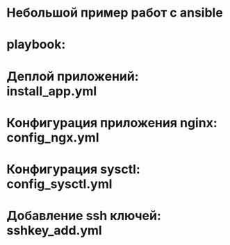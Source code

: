 # Небольшой пример работ с ansible
# playbook:
# Деплой приложений: install_app.yml
# Конфигурация приложения nginx: config_ngx.yml
# Конфигурация sysctl: config_sysctl.yml
# Добавление ssh ключей: sshkey_add.yml

